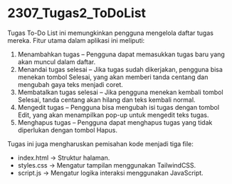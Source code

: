 # 2307_Tugas2_ToDoList

Tugas To-Do List ini memungkinkan pengguna mengelola daftar tugas mereka. 
Fitur utama dalam aplikasi ini meliputi:  
1. Menambahkan tugas – Pengguna dapat memasukkan tugas baru yang akan muncul dalam daftar.  
2. Menandai tugas selesai – Jika tugas sudah dikerjakan, pengguna bisa menekan tombol Selesai, yang akan memberi tanda centang dan mengubah gaya teks menjadi coret. 
3. Membatalkan tugas selesai – Jika pengguna menekan kembali tombol Selesai, tanda centang akan hilang dan teks kembali normal.  
4. Mengedit tugas – Pengguna bisa mengubah isi tugas dengan tombol Edit, yang akan menampilkan pop-up untuk mengedit teks tugas.  
5. Menghapus tugas – Pengguna dapat menghapus tugas yang tidak diperlukan dengan tombol Hapus.  

Tugas ini juga mengharuskan pemisahan kode menjadi tiga file:  
- index.html → Struktur halaman.  
- styles.css → Mengatur tampilan menggunakan TailwindCSS.  
- script.js → Mengatur logika interaksi menggunakan JavaScript. 
